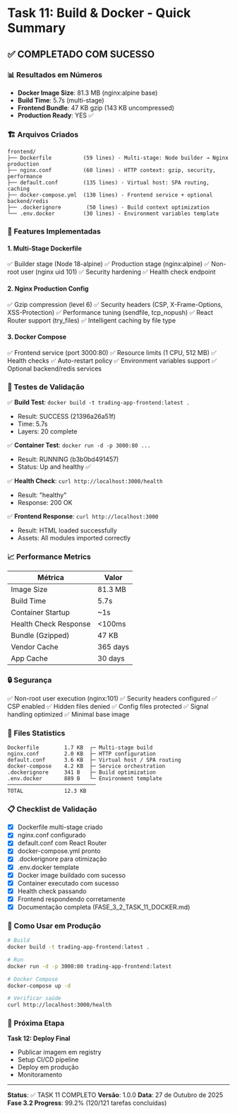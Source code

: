 # Task 11: Build & Docker - Quick Summary

## ✅ COMPLETADO COM SUCESSO

### 📊 Resultados em Números
- **Docker Image Size**: 81.3 MB (nginx:alpine base)
- **Build Time**: 5.7s (multi-stage)
- **Frontend Bundle**: 47 KB gzip (143 KB uncompressed)
- **Production Ready**: YES ✅

### 🏗️ Arquivos Criados
```
frontend/
├── Dockerfile          (59 lines) - Multi-stage: Node builder → Nginx production
├── nginx.conf          (60 lines) - HTTP context: gzip, security, performance
├── default.conf        (135 lines) - Virtual host: SPA routing, caching
├── docker-compose.yml  (130 lines) - Frontend service + optional backend/redis
├── .dockerignore        (50 lines) - Build context optimization
└── .env.docker         (30 lines) - Environment variables template
```

### 🚀 Features Implementadas

#### 1. Multi-Stage Dockerfile
✅ Builder stage (Node 18-alpine)
✅ Production stage (nginx:alpine)
✅ Non-root user (nginx uid 101)
✅ Security hardening
✅ Health check endpoint

#### 2. Nginx Production Config
✅ Gzip compression (level 6)
✅ Security headers (CSP, X-Frame-Options, XSS-Protection)
✅ Performance tuning (sendfile, tcp_nopush)
✅ React Router support (try_files)
✅ Intelligent caching by file type

#### 3. Docker Compose
✅ Frontend service (port 3000:80)
✅ Resource limits (1 CPU, 512 MB)
✅ Health checks
✅ Auto-restart policy
✅ Environment variables support
✅ Optional backend/redis services

### 🧪 Testes de Validação

✅ **Build Test**: `docker build -t trading-app-frontend:latest .`
- Result: SUCCESS (21396a26a51f)
- Time: 5.7s
- Layers: 20 complete

✅ **Container Test**: `docker run -d -p 3000:80 ...`
- Result: RUNNING (b3b0bd491457)
- Status: Up and healthy ✅

✅ **Health Check**: `curl http://localhost:3000/health`
- Result: "healthy"
- Response: 200 OK

✅ **Frontend Response**: `curl http://localhost:3000`
- Result: HTML loaded successfully
- Assets: All modules imported correctly

### 📈 Performance Metrics

| Métrica | Valor |
|---------|-------|
| Image Size | 81.3 MB |
| Build Time | 5.7s |
| Container Startup | ~1s |
| Health Check Response | <100ms |
| Bundle (Gzipped) | 47 KB |
| Vendor Cache | 365 days |
| App Cache | 30 days |

### 🔒 Segurança

✅ Non-root user execution (nginx:101)
✅ Security headers configured
✅ CSP enabled
✅ Hidden files denied
✅ Config files protected
✅ Signal handling optimized
✅ Minimal base image

### 💾 Files Statistics

```
Dockerfile        1.7 KB  ┌─ Multi-stage build
nginx.conf        2.0 KB  ├─ HTTP configuration
default.conf      3.6 KB  ├─ Virtual host / SPA routing
docker-compose    4.2 KB  ├─ Service orchestration
.dockerignore     341 B   ├─ Build optimization
.env.docker       889 B   └─ Environment template
────────────────────────────
TOTAL             12.3 KB
```

### 📋 Checklist de Validação

- [x] Dockerfile multi-stage criado
- [x] nginx.conf configurado
- [x] default.conf com React Router
- [x] docker-compose.yml pronto
- [x] .dockerignore para otimização
- [x] .env.docker template
- [x] Docker image buildado com sucesso
- [x] Container executado com sucesso
- [x] Health check passando
- [x] Frontend respondendo corretamente
- [x] Documentação completa (FASE_3_2_TASK_11_DOCKER.md)

### 🚀 Como Usar em Produção

```bash
# Build
docker build -t trading-app-frontend:latest .

# Run
docker run -d -p 3000:80 trading-app-frontend:latest

# Docker Compose
docker-compose up -d

# Verificar saúde
curl http://localhost:3000/health
```

### 🎯 Próxima Etapa

**Task 12: Deploy Final**
- Publicar imagem em registry
- Setup CI/CD pipeline
- Deploy em produção
- Monitoramento

---

**Status**: ✅ TASK 11 COMPLETO
**Versão**: 1.0.0
**Data**: 27 de Outubro de 2025
**Fase 3.2 Progress**: 99.2% (120/121 tarefas concluídas)
